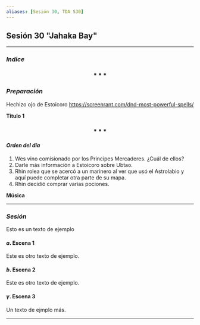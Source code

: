 ```yaml
---
aliases: [Sesión 30, TDA S30]
---
```


## Sesión 30 "Jahaka Bay"
---

### _Indice_

<div align='center'>
   <h3> * * * </h3>
</div>

### _Preparación_
Hechizo ojo de Estoicoro
https://screenrant.com/dnd-most-powerful-spells/

**Titulo 1**

<div align='center'>
   <h3> * * * </h3>
</div>

#### _Orden del día_

1. Wes vino comisionado por los Principes Mercaderes. ¿Cuál de ellos?
2. Darle más información a Estoicoro sobre Ubtao.
3. Rhin rolea que se acercó a un marinero al ver que usó el Astrolabio y aquí puede completar otra parte de su mapa.
4. Rhin decidió comprar varias pociones.

**Música**


---

### _Sesión_

Esto es un texto de ejemplo


#### $a$. Escena 1

Este es otro texto de ejemplo.


#### $b$. Escena 2

Este es otro texto de ejemplo.


#### $\gamma$. Escena 3

Un texto de ejmplo más.


---
